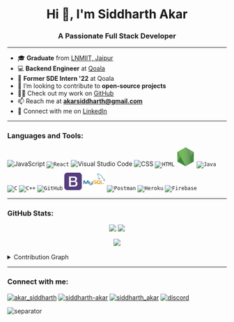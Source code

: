 <h1 align="center">Hi 👋, I'm Siddharth Akar</h1>
<h3 align="center">A Passionate Full Stack Developer</h3>

---

- 🎓 **Graduate** from [LNMIIT, Jaipur](https://www.lnmiit.ac.in/)
- 💻 **Backend Engineer** at [Qoala](https://www.qoala.co.id/)
- 💬 **Former SDE Intern '22** at Qoala
- 🌱 I’m looking to contribute to **open-source projects**
- 👨‍💻 Check out my work on [GitHub](https://github.com/Sid1608)
- 📫 Reach me at **[akarsiddharth@gmail.com](mailto:akarsiddharth@gmail.com)**
- 🔗 Connect with me on [LinkedIn](https://www.linkedin.com/in/siddharth-akar/)

---

### Languages and Tools:
<p align="left">
<a><img alt="JavaScript" title="JavaScript" height="48" src="https://user-images.githubusercontent.com/57419630/122698166-26b1c080-d21d-11eb-86e2-ccadcc205b50.png"></a>
<code><img alt="React" title="ReactJS" height="40" src="https://cdn.worldvectorlogo.com/logos/react-1.svg"></code>
<a><img alt="Visual Studio Code" title="Visual Studio Code" height="45" src="https://upload.wikimedia.org/wikipedia/commons/thumb/9/9a/Visual_Studio_Code_1.35_icon.svg/2048px-Visual_Studio_Code_1.35_icon.svg.png"></a>
<a><img alt="CSS" title="CSS" height="50" src="https://user-images.githubusercontent.com/38081852/87240029-0f067100-c3ec-11ea-8075-74e821ece9c0.png"></a>
<code><img alt="HTML" title="HTML" height="50" src="https://user-images.githubusercontent.com/38081852/87240030-0f9f0780-c3ec-11ea-8370-829ea755b6e9.png"></code>
<code><img alt="NodeJS" title="NodeJS" height="43" src="https://raw.githubusercontent.com/github/explore/80688e429a7d4ef2fca1e82350fe8e3517d3494d/topics/nodejs/nodejs.png"></code>
<code><img alt="Java" title="Java" height="43" src="https://seeklogo.com/images/J/java-logo-7F8B35BAB3-seeklogo.com.png"></code>
<code><img alt="C" title="C" height="50" src="https://user-images.githubusercontent.com/38081852/87239904-ab2f7880-c3ea-11ea-8ec9-ed6d29129685.png"></code>
<code><img alt="C++" title="C++" height="40" src="https://user-images.githubusercontent.com/57419630/122760869-fcd6b900-d271-11eb-806d-74555059b5c7.png"></code>
<code><img alt="GitHub" title="GitHub" height="40" src="https://user-images.githubusercontent.com/57419630/122800074-e2640600-d298-11eb-975a-5cbe097786c4.png"></code>
<code><img alt="Bootstrap" title="Bootstrap" height="40" src="https://raw.githubusercontent.com/github/explore/80688e429a7d4ef2fca1e82350fe8e3517d3494d/topics/bootstrap/bootstrap.png"></code>
<code><img alt="MySQL" title="MySQL" height="50" src="https://raw.githubusercontent.com/devicons/devicon/master/icons/mysql/mysql-original-wordmark.svg"></code>
<code><img alt="Postman" title="Postman" height="40" src="https://www.vectorlogo.zone/logos/getpostman/getpostman-icon.svg"></code>
<code><img alt="Heroku" title="Heroku" height="40" src="https://www.vectorlogo.zone/logos/heroku/heroku-icon.svg"></code>
<code><img alt="Firebase" title="Firebase" height="40" src="https://www.vectorlogo.zone/logos/firebase/firebase-icon.svg"></code>
</p>

---

### GitHub Stats:

<p align="center">
        <img height="180em" src="https://github-readme-stats.vercel.app/api?username=sid1608&show_icons=true&theme=dracula&include_all_commits=true&count_private=true"/>
        <img height="180em" src="https://github-readme-stats.vercel.app/api/top-langs/?username=sid1608&layout=compact&langs_count=16&theme=dracula"/>
</p>

<p align="center">
    <img height="180em" src="https://github-readme-streak-stats.herokuapp.com/?user=sid1608&theme=monokai-metallian"/>
</p>

<details><summary>Contribution Graph</summary>
<p align="left">
<img width="90%" src="https://activity-graph.herokuapp.com/graph?username=sid1608&theme=chartreuse-dark&no-frame=true" /></p>
</details>

---

### Connect with me:

<p align="left">
<a href="https://twitter.com/akar_siddharth" target="blank"><img align="center" src="https://raw.githubusercontent.com/rahuldkjain/github-profile-readme-generator/master/src/images/icons/Social/twitter.svg" alt="akar_siddharth" height="30" width="40" /></a>
<a href="https://www.linkedin.com/in/siddharth-akar/" target="blank"><img align="center" src="https://raw.githubusercontent.com/rahuldkjain/github-profile-readme-generator/master/src/images/icons/Social/linked-in-alt.svg" alt="siddharth-akar" height="30" width="40" /></a>
<a href="https://www.instagram.com/siddharth_akar/" target="blank"><img align="center" src="https://raw.githubusercontent.com/rahuldkjain/github-profile-readme-generator/master/src/images/icons/Social/instagram.svg" alt="siddharth_akar" height="30" width="40" /></a>
<a href="" target="blank"><img align="center" src="https://raw.githubusercontent.com/rahuldkjain/github-profile-readme-generator/master/src/images/icons/Social/discord.svg" alt="discord" height="30" width="40" /></a>
</p>

![separator](https://user-images.githubusercontent.com/73097560/115834477-dbab4500-a447-11eb-908a-139a6edaec5c.gif)

